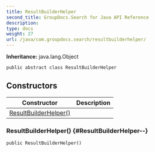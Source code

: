 ```yaml
---
title: ResultBuilderHelper
second_title: GroupDocs.Search for Java API Reference
description: 
type: docs
weight: 27
url: /java/com.groupdocs.search/resultbuilderhelper/
---
```

**Inheritance:**
java.lang.Object
```
public abstract class ResultBuilderHelper
```
## Constructors

| Constructor | Description |
| --- | --- |
| [ResultBuilderHelper()](#ResultBuilderHelper--) |  |
### ResultBuilderHelper() {#ResultBuilderHelper--}
```
public ResultBuilderHelper()
```


